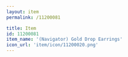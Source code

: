 ```yaml
---
layout: item
permalink: /11200081

title: Item
id: 11200081
item_name: '(Navigator) Gold Drop Earrings'
icon_url: 'item/icon/11200020.png'
---
```

